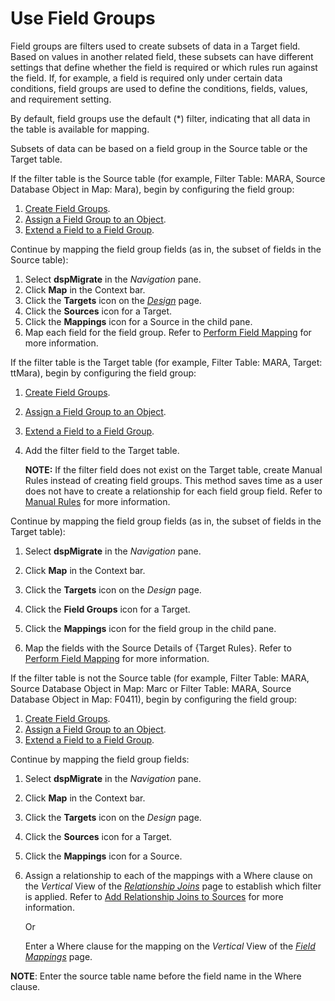 # Use Field Groups

Field groups are filters used to create subsets of data in a Target
field. Based on values in another related field, these subsets can have
different settings that define whether the field is required or which
rules run against the field. If, for example, a field is required only
under certain data conditions, field groups are used to define the
conditions, fields, values, and requirement setting.

By default, field groups use the default (\*) filter, indicating that
all data in the table is available for mapping.

Subsets of data can be based on a field group in the Source table or the
Target table.

If the filter table is the Source table (for example, Filter Table:
MARA, Source Database Object in Map: Mara), begin by configuring the
field group:

1.  [Create Field Groups](Create_Field_Groups.htm).
2.  [Assign a Field Group to an
    Object](Assign_a_Field_Group_to_an_Object.htm).
3.  [Extend a Field to a Field
    Group](Extend_a_Field_to_a_Field_Group.htm).

Continue by mapping the field group fields (as in, the subset of fields
in the Source table):

1.  Select <span style="font-weight: bold;">dspMigrate</span> in the
    <span style="font-style: italic;">Navigation</span> pane.
2.  Click <span style="font-weight: bold;">Map</span> in the Context
    bar.
3.  Click the <span style="font-weight: bold;">Targets</span> icon on
    the *[Design](../Page_Desc/Design.htm)* page.
4.  Click the <span style="font-weight: bold;">Sources</span> icon for a
    Target.
5.  Click the <span style="font-weight: bold;">Mappings</span> icon for
    a Source in the child pane.
6.  Map each field for the field group. Refer to [Perform Field
    Mapping](../../Map/Use_Cases/Perform_Field_Mapping.htm) for more
    information.

If the filter table is the Target table (for example, Filter Table:
MARA, Target: ttMara), begin by configuring the field group:

1.  [Create Field Groups](Create_Field_Groups.htm).

2.  [Assign a Field Group to an
    Object](Assign_a_Field_Group_to_an_Object.htm).

3.  [Extend a Field to a Field
    Group](Extend_a_Field_to_a_Field_Group.htm).

4.  Add the filter field to the Target table.
    
    **NOTE:** If the filter field does not exist on the Target table,
    create Manual Rules instead of creating field groups. This method
    saves time as a user does not have to create a relationship for each
    field group field. Refer to [Manual
    Rules](../../Map/Use_Cases/Manual_Rule.htm) for more information.

Continue by mapping the field group fields (as in, the subset of fields
in the Target table):

1.  Select <span style="font-weight: bold;">dspMigrate</span> in the
    <span style="font-style: italic;">Navigation</span> pane.

2.  Click <span style="font-weight: bold;">Map</span> in the Context
    bar.

3.  Click the <span style="font-weight: bold;">Targets</span> icon on
    the *Design* page.

4.  Click the <span style="font-weight: bold;">Field Groups</span> icon
    for a Target.

5.  Click the <span style="font-weight: bold;">Mappings</span> icon for
    the field group in the child pane.

6.  Map the fields with the Source Details of {Target Rules}. Refer to
    [Perform Field
    Mapping](../../Map/Use_Cases/Perform_Field_Mapping.htm) for more
    information.

If the filter table is not the Source table (for example, Filter Table:
MARA, Source Database Object in Map: Marc or Filter Table: MARA, Source
Database Object in Map: F0411), begin by configuring the field group:

1.  [Create Field Groups](Create_Field_Groups.htm).
2.  [Assign a Field Group to an
    Object](Assign_a_Field_Group_to_an_Object.htm).
3.  [Extend a Field to a Field
    Group](Extend_a_Field_to_a_Field_Group.htm).

Continue by mapping the field group fields:

1.  Select <span style="font-weight: bold;">dspMigrate</span> in the
    <span style="font-style: italic;">Navigation</span> pane.

2.  Click <span style="font-weight: bold;">Map</span> in the Context
    bar.

3.  Click the <span style="font-weight: bold;">Targets</span> icon on
    the *Design* page.

4.  Click the <span style="font-weight: bold;">Sources</span> icon for a
    Target.

5.  Click the <span style="font-weight: bold;">Mappings</span> icon for
    a Source.

6.  Assign a relationship to each of the mappings with a Where clause on
    the <span style="font-style: italic;">Vertical</span> View of the
    <span style="font-style: italic;">[Relationship
    Joins](../../Map/Page_Desc/Relationship_Joins_H.htm)</span> page to
    establish which filter is applied. Refer to [Add Relationship Joins
    to
    Sources](../../Map/Use_Cases/Add_Relationship_Joins_to_Source.htm)
    for more information.
    
    Or
    
    Enter a Where clause for the mapping on the
    <span style="font-style: italic;">Vertical</span> View of the
    <span style="font-style: italic;">[Field
    Mappings](../../Map/Page_Desc/Field_Mappings_H.htm)</span> page.

<span style="font-weight: bold;">NOTE</span>: Enter the source table
name before the field name in the Where clause.
